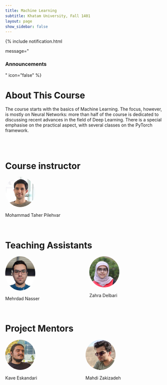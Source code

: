 ```yaml
---
title: Machine Learning
subtitle: Khatam University, Fall 1401
layout: page
show_sidebar: false
---
```


{% include notification.html

message="
### Announcements
" 
icon="false"
%}

# About This Course
The course starts with the basics of Machine Learning. The focus, however, is mostly on Neural Networks: more than half of the course is dedicated to discussing recent advances in the field of Deep Learning. There is a special emphasise on the practical aspect, with several classes on the PyTorch framework.



<div class="container">
 <br><br>
 
 <div class="columns is-multiline">            
  <div class="column is-desktop is-half-desktop is-one-third-widescreen">
   <h1>
    Course instructor
   </h1>
   <div class="columns is-multiline">
    <div class="column is-6 has-text-centered">
     <img src="assets/img/taher.jpg" height="auto" width="96" style="border-radius:100%">
     <p class="subtitle is-5">Mohammad Taher Pilehvar</p>
    </div>
   </div>
  </div>
 </div>
 
 <br>
 
 <div class="columns is-multiline">        
 
  <div class="column is-desktop is-half-widescreen">
   <h1>
    Teaching Assistants
   </h1>
   <div class="columns is-multiline">
    <div class="column is-3 has-text-centered">
     <img src="assets/img/nasser.jpg" height="auto" width="96" style="border-radius:100%">
     <p class="subtitle is-5">Mehrdad Nasser</p>
    </div>
    <div class="column is-3 has-text-centered">
     <img src="assets/img/delbari.jpg" height="auto" width="96" style="border-radius:100%">
     <p class="subtitle is-5">Zahra Delbari</p>
    </div>
   </div>
   </div>
   </div>
   
   <br>
  
  <div class="columns is-multiline">        
 
  <div class="column is-desktop is-half-widescreen">
   <h1>
    Project Mentors
   </h1>
   <div class="columns is-multiline">
    <div class="column is-3 has-text-centered">
     <img src="assets/img/kave.jpg" height="auto" width="96" style="border-radius:100%">
     <p class="subtitle is-5">Kave Eskandari</p>
    </div>
    <div class="column is-3 has-text-centered">
     <img src="assets/img/mahdi.jpg" height="auto" width="96" style="border-radius:100%">
     <p class="subtitle is-5">Mahdi Zakizadeh</p>
    </div>
   </div>
   </div>
   </div>
   
 <br><br><br>
 
</div>
